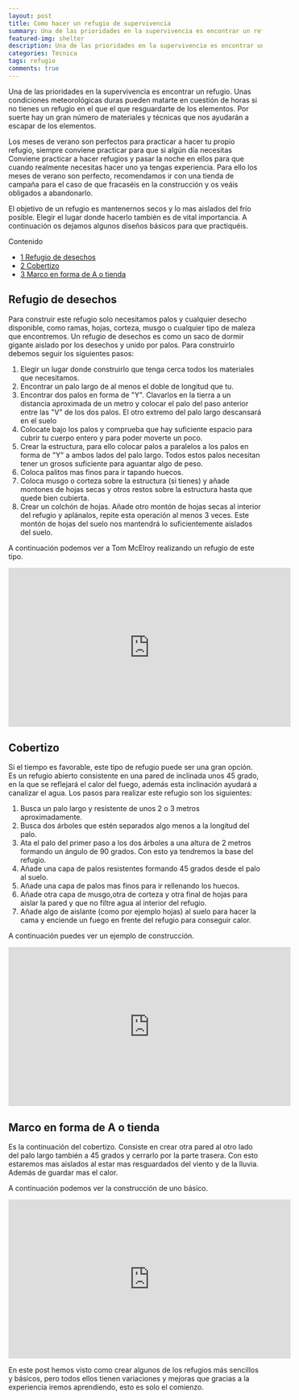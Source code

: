 ```yaml
---
layout: post
title: Como hacer un refugio de supervivencia
summary: Una de las prioridades en la supervivencia es encontrar un refugio. Unas condiciones meteorológicas duras pueden matarte en cuestión de horas. Por suerte hay un gran número de materiales y técnicas que nos ayudarán a sobrevivir a las peores condiciones.
featured-img: shelter
description: Una de las prioridades en la supervivencia es encontrar un refugio. Unas condiciones meteorológicas duras pueden matarte en cuestión de horas. Por suerte hay un gran número de materiales y técnicas que nos ayudarán a sobrevivir a las peores condiciones.
categories: Tecnica
tags: refugio
comments: true
---
```



<p>
Una de las prioridades en la supervivencia es encontrar un refugio. Unas condiciones meteorológicas duras pueden matarte en cuestión de horas si no tienes un refugio en el que el que resguardarte de los elementos. Por suerte hay un gran número de materiales y técnicas que nos ayudarán a escapar de los elementos.
</p>

<p>
Los meses de verano son perfectos para practicar a hacer tu propio refugio, siempre conviene practicar para que si algún día necesitas
Conviene practicar a hacer refugios y pasar la noche en ellos para que cuando realmente necesitas  hacer uno ya tengas experiencia. Para ello los meses de verano son perfecto, recomendamos ir con una tienda de campaña para el caso de que fracaséis en la construcción y os veáis obligados a abandonarlo. 
</p>

<p>
El objetivo de un refugio es mantenernos secos y lo mas aislados del frío posible.  Elegir el lugar donde hacerlo también es de vital importancia. A continuación os dejamos algunos diseños básicos para que practiquéis. 
</p>


<div id="toc_container">
    <p class="toc_title">Contenido</p>
    <ul class="toc_list">
        <li><a href="#header1">1 Refugio de desechos</a></li>
        <li><a href="#header2">2 Cobertizo</a></li>
        <li><a href="#header3">3 Marco en forma de A o tienda</a></li>
    </ul>
</div>

<h2 id="header1">Refugio de desechos</h2>

<p>
Para construir este refugio solo necesitamos palos y cualquier desecho disponible, como ramas, hojas, corteza, musgo o cualquier tipo de maleza que encontremos. Un refugio de desechos es como un saco de dormir gigante aislado por los desechos y unido por palos. Para construirlo debemos seguir los siguientes pasos:</p>

<ol>
<li>Elegir un lugar donde construirlo que tenga cerca todos los materiales que necesitamos.</li>
<li>Encontrar un palo largo de al menos el doble de longitud que tu.</li>
<li>Encontrar dos palos en forma de "Y". Clavarlos en la tierra a un distancia aproximada de un metro y colocar el palo del paso anterior entre las "V" de los dos palos. El otro extremo del palo largo descansará en el suelo </li>
<li>Colocate bajo los palos y comprueba que hay suficiente espacio para cubrir tu cuerpo entero y para poder moverte un poco.</li>
<li>Crear la estructura, para ello colocar palos a paralelos a los palos en forma de "Y" a ambos lados del palo largo. Todos estos palos necesitan tener un grosos suficiente para aguantar algo de peso.</li>
<li>Coloca palitos mas finos para ir tapando huecos.</li>
<li>Coloca musgo o corteza sobre la estructura (si tienes) y añade montones de hojas secas y otros restos sobre la estructura hasta que quede bien cubierta.</li>
<li>Crear un colchón de hojas. Añade otro montón de hojas secas al interior del refugio y aplánalos, repite esta operación al menos 3 veces. Este montón de hojas del suelo nos mantendrá lo suficientemente aislados del suelo.</li>
</ol>
<p>
A continuación podemos ver a Tom McElroy realizando un refugio de este tipo.</p>

<iframe width="560" height="315" src="https://www.youtube.com/embed/Cfx6I0rajOo" frameborder="0" allowfullscreen></iframe>

<h2 id="header2">Cobertizo</h2>

<p>Si el tiempo es favorable, este tipo de refugio puede ser una gran opción. Es un refugio abierto consistente en una pared de  inclinada unos 45 grado, en la que se reflejará el calor del fuego, además esta inclinación ayudará a canalizar el agua. Los pasos para realizar este refugio son los siguientes:</p>

<ol>
<li>Busca un palo largo y resistente de unos 2 o 3 metros aproximadamente.</li>
<li>Busca dos árboles que estén separados algo menos a la longitud del palo.</li>
<li>Ata el palo del primer paso a los dos árboles a una altura de 2 metros formando un ángulo de 90 grados. Con esto ya tendremos la base del refugio.</li>
<li>Añade una capa  de palos resistentes formando 45 grados desde el palo al suelo.</li>
<li>Añade una capa de palos mas finos para ir rellenando los huecos.</li>
<li>Añade otra capa de musgo,otra de corteza y otra final de hojas para aislar la pared y que no filtre agua al interior del refugio.</li>
<li>Añade algo de aislante (como por ejemplo hojas) al suelo para hacer la cama y enciende un fuego en frente del refugio para conseguir calor.</li>
</ol>

<p>A continuación puedes ver un ejemplo de construcción.</p>

<iframe width="560" height="315" src="https://www.youtube.com/embed/s1ERTiKvGPM" frameborder="0" allowfullscreen></iframe>

<h2 id="header3">Marco en forma de A o tienda</h2>

<p>Es la continuación del cobertizo. Consiste en crear otra pared al otro lado del palo largo también a 45 grados y cerrarlo por la parte trasera. Con esto estaremos mas aislados al estar mas resguardados del viento y de la lluvia. Además de guardar mas el calor.</p>

<p>A continuación podemos ver la construcción de uno básico.</p>

<iframe width="560" height="315" src="https://www.youtube.com/embed/MD_6SuXPxTM" frameborder="0" allowfullscreen></iframe>


<p>En este post hemos visto como crear algunos de los refugios más sencillos y básicos, pero todos ellos tienen variaciones y mejoras que gracias a la experiencia iremos aprendiendo, esto es solo el comienzo.</p>